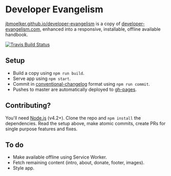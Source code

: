 # Developer Evangelism

[jbmoelker.github.io/developer-evangelism](https://jbmoelker.github.io/developer-evangelism/) is a copy of [developer-evangelism.com](http://developer-evangelism.com),
enhanced into a responsive, installable, offline available handbook.

[![Travis Build Status](https://travis-ci.org/jbmoelker/developer-evangelism.svg)](https://travis-ci.org/jbmoelker/developer-evangelism/builds)

## Setup

* Build a copy using `npm run build`.
* Serve app using `npm start`.
* Commit in [conventional-changelog](https://github.com/ajoslin/conventional-changelog/blob/master/conventions/angular.md) format using `npm run commit`.
* Pushes to master are automatically deployed to [gh-pages](https://jbmoelker.github.io/developer-evangelism/).

## Contributing?

You'll need [Node.js](https://nodejs.org/en/) (v4.2+). Clone the repo and `npm install` the dependencies.
Read the setup above, make atomic commits, create PRs for single purpose features and fixes.

## To do

* Make available offline using Service Worker.
* Fetch remaining content (intro, about, donate, footer, images).
* Style app.